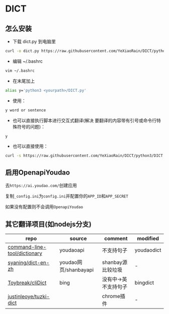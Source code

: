 # DICT

## 怎么安装

- 下载 dict.py 到电脑里

```Bash
curl -o dict.py https://raw.githubusercontent.com/YeXiaoRain/DICT/python3/DICT.py 
```

- 编辑 ~/.bashrc

```Bash
vim ~/.bashrc
```

- 在末尾加上

```Bash
alias y='python3 <yourpath>/DICT.py'
```

- 使用：

```Bash
y word or sentence
```

- 也可以直接执行脚本进行交互式翻译(解决 要翻译的内容带有引号或命令行特殊符号的问题)：

`y`

- 也可以直接使用：

```Bash
curl -s https://raw.githubusercontent.com/YeXiaoRain/DICT/python3/DICT.py | python3 - word or sentence
```

## 启用OpenapiYoudao

去`https://ai.youdao.com/`创建应用

复制`_config.ini`为`config.ini`并配置你的`APP_ID`和`APP_SECRET`

如果没有配置则不会调用`OpenapiYoudao`

## 其它翻译项目(如nodejs分支)

|repo|source|comment|modified|
|---|---|---|---|
|[command-line-tool/dictionary](https://github.com/command-line-tool/dictionary)|youdaoapi|不支持句子|youdaodict|
|[syaning/dict-en-zh](https://github.com/syaning/dict-en-zh)|youdao网页/shanbayapi|shanbay源比较垃圾|-|
|[Toybreak/cliDict](https://github.com/Toybreak/cliDict)|bing|没有中->英 不支持句子|bingdict|
|[justinleoye/tuzki-dict](https://github.com/justinleoye/tuzki-dict)||chrome插件|-|
